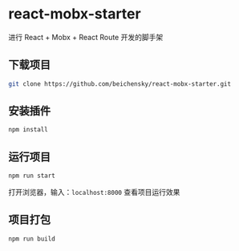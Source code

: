# react-mobx-starter
进行 React + Mobx + React Route 开发的脚手架


## 下载项目
``` bash
git clone https://github.com/beichensky/react-mobx-starter.git
```

## 安装插件
``` bash
npm install
```


## 运行项目
``` bash
npm run start
```

打开浏览器，输入：`localhost:8000` 查看项目运行效果



## 项目打包
``` bash
npm run build
```




